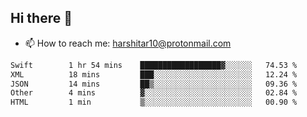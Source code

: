 ## Hi there 👋
- 📫 How to reach me: harshitar10@protonmail.com  
<!--START_SECTION:waka-->

```txt
Swift        1 hr 54 mins    ██████████████████▓░░░░░░   74.53 %
XML          18 mins         ███░░░░░░░░░░░░░░░░░░░░░░   12.24 %
JSON         14 mins         ██▒░░░░░░░░░░░░░░░░░░░░░░   09.36 %
Other        4 mins          ▓░░░░░░░░░░░░░░░░░░░░░░░░   02.84 %
HTML         1 min           ▒░░░░░░░░░░░░░░░░░░░░░░░░   00.90 %
```

<!--END_SECTION:waka-->

<!--
**hharshitarora/hharshitarora** is a ✨ _special_ ✨ repository because its `README.md` (this file) appears on your GitHub profile.

Here are some ideas to get you started:

- 🔭 I’m currently working on ...
- 🌱 I’m currently learning ...
- 👯 I’m looking to collaborate on ...
- 🤔 I’m looking for help with ...
- 💬 Ask me about ...
- 📫 How to reach me: ...
- 😄 Pronouns: ...
- ⚡ Fun fact: ...
-->
